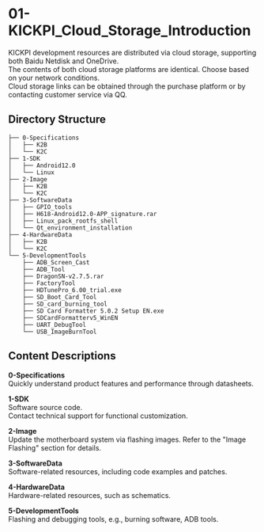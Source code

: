 # 01-KICKPI_Cloud_Storage_Introduction

KICKPI development resources are distributed via cloud storage, supporting both Baidu Netdisk and OneDrive.  
The contents of both cloud storage platforms are identical. Choose based on your network conditions.  
Cloud storage links can be obtained through the purchase platform or by contacting customer service via QQ.

## Directory Structure

```
├── 0-Specifications
│   ├── K2B
│   └── K2C
├── 1-SDK
│   ├── Android12.0
│   └── Linux
├── 2-Image
│   ├── K2B
│   └── K2C
├── 3-SoftwareData
│   ├── GPIO_tools
│   ├── H618-Android12.0-APP_signature.rar
│   ├── Linux_pack_rootfs_shell
│   └── Qt_environment_installation
├── 4-HardwareData
│   ├── K2B
│   └── K2C
└── 5-DevelopmentTools
    ├── ADB_Screen_Cast
    ├── ADB_Tool
    ├── DragonSN-v2.7.5.rar
    ├── FactoryTool
    ├── HDTunePro_6.00_trial.exe
    ├── SD_Boot_Card_Tool
    ├── SD_card_burning_tool
    ├── SD Card Formatter 5.0.2 Setup EN.exe
    ├── SDCardFormatterv5_WinEN
    ├── UART_DebugTool
    └── USB_ImageBurnTool
```



## Content Descriptions

**0-Specifications**  
Quickly understand product features and performance through datasheets.  

**1-SDK**  
Software source code.  
Contact technical support for functional customization.  

**2-Image**  
Update the motherboard system via flashing images. Refer to the "Image Flashing" section for details.  

**3-SoftwareData**  
Software-related resources, including code examples and patches.  

**4-HardwareData**  
Hardware-related resources, such as schematics.  

**5-DevelopmentTools**  
Flashing and debugging tools, e.g., burning software, ADB tools.

